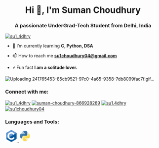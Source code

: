 <h1 align="center">Hi 👋, I'm Suman Choudhury</h1>
<h3 align="center">A passionate UnderGrad-Tech Student from Delhi, India</h3>


<p align="left"> <a href="https://twitter.com/su1_4dhry" target="blank"><img src="https://img.shields.io/twitter/follow/su1_4dhry?logo=twitter&style=for-the-badge" alt="su1_4dhry" /></a> </p>

- 🌱 I’m currently learning **C, Python, DSA**

- 📫 How to reach me **su1choudhury04@gmail.com**

- ⚡ Fun fact **I am a solitude lover.**

![Uploading 241765453-85cb9521-97c0-4a65-9358-7db8099fac7f.gif…]()


<h3 align="left">Connect with me:</h3>
<p align="left">
<a href="https://twitter.com/su1_4dhry" target="blank"><img align="center" src="https://raw.githubusercontent.com/rahuldkjain/github-profile-readme-generator/master/src/images/icons/Social/twitter.svg" alt="su1_4dhry" height="30" width="40" /></a>
<a href="https://linkedin.com/in/suman-choudhury-866928289" target="blank"><img align="center" src="https://raw.githubusercontent.com/rahuldkjain/github-profile-readme-generator/master/src/images/icons/Social/linked-in-alt.svg" alt="suman-choudhury-866928289" height="30" width="40" /></a>
<a href="https://instagram.com/su1.4dhry" target="blank"><img align="center" src="https://raw.githubusercontent.com/rahuldkjain/github-profile-readme-generator/master/src/images/icons/Social/instagram.svg" alt="su1.4dhry" height="30" width="40" /></a>
<a href="https://www.hackerrank.com/su1choudhury04" target="blank"><img align="center" src="https://raw.githubusercontent.com/rahuldkjain/github-profile-readme-generator/master/src/images/icons/Social/hackerrank.svg" alt="su1choudhury04" height="30" width="40" /></a>
</p>


<h3 align="left">Languages and Tools:</h3>
<p align="left"> <a href="https://www.cprogramming.com/" target="_blank" rel="noreferrer"> <img src="https://raw.githubusercontent.com/devicons/devicon/master/icons/c/c-original.svg" alt="c" width="40" height="40"/> </a> <a href="https://www.python.org" target="_blank" rel="noreferrer"> <img src="https://raw.githubusercontent.com/devicons/devicon/master/icons/python/python-original.svg" alt="python" width="40" height="40"/> </a> </p>
